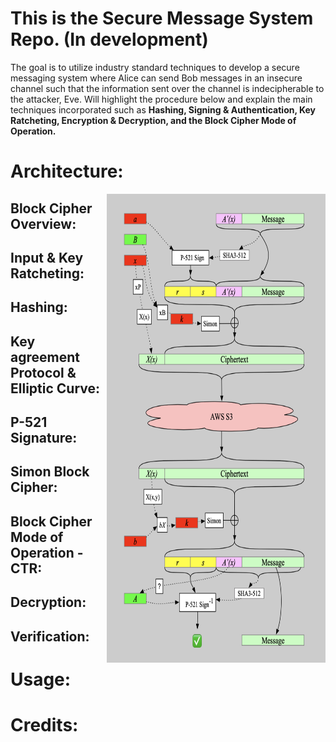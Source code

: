 # This is the Secure Message System Repo. (In development)

The goal is to utilize industry standard techniques to develop a secure messaging system where Alice can send Bob messages in an insecure channel such that the information sent over the channel is indecipherable to the attacker, Eve. Will highlight the procedure below and explain the main techniques incorporated such as **Hashing, Signing & Authentication, Key Ratcheting, Encryption & Decryption, and the Block Cipher Mode of Operation.**

# Architecture:

<img src="https://github.com/Donnie-Stewart/Secure_Message_System/blob/main/overall_arch.png" align="right"
      width="350" height="750">

## Block Cipher Overview:

## Input & Key Ratcheting:

## Hashing:

## Key agreement Protocol & Elliptic Curve:

## P-521 Signature:

## Simon Block Cipher:

## Block Cipher Mode of Operation - CTR:

## Decryption:

## Verification:

# Usage:

# Credits:
